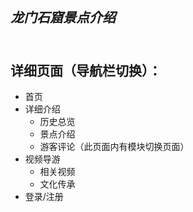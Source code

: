 ## ***龙门石窟景点介绍***<br><br>
## 详细页面（导航栏切换）：
- 首页
- 详细介绍
    - 历史总览
    - 景点介绍
    - 游客评论（此页面内有模块切换页面）
- 视频导游
    - 相关视频
    - 文化传承
- 登录/注册